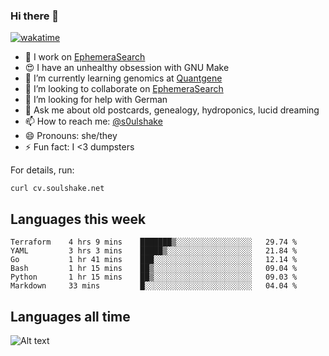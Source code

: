 ### Hi there 👋

[![wakatime](https://wakatime.com/badge/user/08339702-a231-40c4-8838-d449bd2ff951.svg)](https://wakatime.com/@08339702-a231-40c4-8838-d449bd2ff951)

<!--
**soulshake/soulshake** is a ✨ _special_ ✨ repository because its `README.md` (this file) appears on your GitHub profile.

Here are some ideas to get you started:

- 🔭 I’m currently working on ...
- 🌱 I’m currently learning ...
- 👯 I’m looking to collaborate on ...
- 🤔 I’m looking for help with ...
- 💬 Ask me about ...
- 📫 How to reach me: ...
- 😄 Pronouns: ...
- ⚡ Fun fact: ...
-->


- 🔭 I work on [EphemeraSearch](https://www.ephemerasearch.com/)
- 😍 I have an unhealthy obsession with GNU Make
- :dna: I’m currently learning genomics at [Quantgene](https://www.quantgene.com/)
- 👯 I’m looking to collaborate on [EphemeraSearch](https://www.ephemerasearch.com/)
- 🤔 I’m looking for help with German
- 💬 Ask me about old postcards, genealogy, hydroponics, lucid dreaming
- 📫 How to reach me: [@s0ulshake](https://twitter.com/soulshake)
- 😄 Pronouns: she/they
- ⚡ Fun fact: I <3 dumpsters

For details, run:

```
curl cv.soulshake.net
```

## Languages this week

<!--START_SECTION:waka-->

```text
Terraform    4 hrs 9 mins    ███████▒░░░░░░░░░░░░░░░░░   29.74 %
YAML         3 hrs 3 mins    █████▒░░░░░░░░░░░░░░░░░░░   21.84 %
Go           1 hr 41 mins    ███░░░░░░░░░░░░░░░░░░░░░░   12.14 %
Bash         1 hr 15 mins    ██▒░░░░░░░░░░░░░░░░░░░░░░   09.04 %
Python       1 hr 15 mins    ██▒░░░░░░░░░░░░░░░░░░░░░░   09.03 %
Markdown     33 mins         █░░░░░░░░░░░░░░░░░░░░░░░░   04.04 %
```

<!--END_SECTION:waka-->

## Languages all time
![Alt text](https://wakatime.com/share/@aj/6aa10b67-a5e9-4fb1-acaf-8692f4385172.svg)
